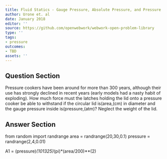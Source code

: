 ```yaml
---
title: Fluid Statics - Gauge Pressure, Absolute Pressure, and Pressure Measurement
author: Urone et. al
date: January 2018
editor: ''
source: https://github.com/openwebwork/webwork-open-problem-library
type: ''
tags:
- pressure
outcomes:
- TBD
assets: ''
---
```


## Question Section 

Pressure cookers have been around for more than 300 years, although their use has strongly declined in recent years (early models had a nasty habit of exploding). How much force must the latches holding the lid onto a pressure cooker be able to withstand if the circular lid is(area,(cm) in diameter and the gauge pressure inside is(pressure,(atm)? Neglect the weight of the lid.



## Answer Section

from random import randrange
area = randrange(20,30,0.1)
pressure = randrange(2,4,0.01)

A1 = (pressure)*(101325)*(pi)*(area/200)**(2)